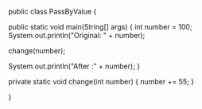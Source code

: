 public class PassByValue {

 public static void main(String[] args) {
  int number = 100;
  System.out.println("Original: " + number);

  change(number);

  System.out.println("After :" + number);
 }

 private static void change(int number) {
  number += 55;
 }

}
